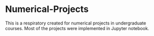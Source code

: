 # Numerical-Projects

This is a respiratory created for numerical projects in undergraduate courses. Most of the projects were implemented in Jupyter notebook. 
